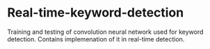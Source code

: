 # Real-time-keyword-detection
Training and testing of convolution neural network used for keyword detection. Contains implemenation of it in real-time detection.
